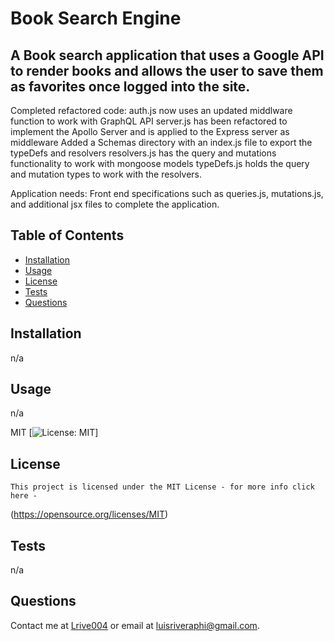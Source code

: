 # Book Search Engine
  ## A Book search application that uses a Google API to render books and allows the user to save them as favorites once logged into the site.
  Completed refactored code:
  auth.js now uses an updated middlware function to work with GraphQL API
  server.js has been refactored to implement the Apollo Server and is applied to the Express server as middleware
  Added a Schemas directory with an index.js file to export the typeDefs and resolvers
  resolvers.js has the query and mutations functionality to work with mongoose models
  typeDefs.js holds the query and mutation types to work with the resolvers.

  Application needs:
  Front end specifications such as queries.js, mutations.js, and additional jsx files to complete the application.

  ## Table of Contents
  - [Installation](#installation)
  - [Usage](#usage)
  - [License](#license)
  - [Tests](#tests)
  - [Questions](#questions)

  ## Installation
  n/a
  ## Usage
  n/a
  
  MIT
  [![License: MIT](https://img.shields.io/badge/License-MIT-yellow.svg)]
  ## License 
    This project is licensed under the MIT License - for more info click here -
  (https://opensource.org/licenses/MIT)
  ## Tests
  n/a
  ## Questions
  Contact me at [Lrive004](https://github.com/Lrive004) or email at luisriveraphi@gmail.com.
